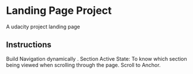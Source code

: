 # Landing Page Project

A udacity project landing page 


## Instructions
Build Navigation dynamically .
Section Active State: To know which section being viewed when scrolling through the page.
Scroll to Anchor.

